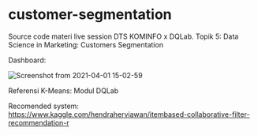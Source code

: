 # customer-segmentation

Source code materi live session DTS KOMINFO x DQLab.
Topik 5: Data Science in Marketing: Customers Segmentation

Dashboard:

![Screenshot from 2021-04-01 15-02-59](https://user-images.githubusercontent.com/49121063/113256356-a8b7da80-92fb-11eb-8a91-948acd8b45da.png)

Referensi
K-Means: Modul DQLab

Recomended system: https://www.kaggle.com/hendraherviawan/itembased-collaborative-filter-recommendation-r
